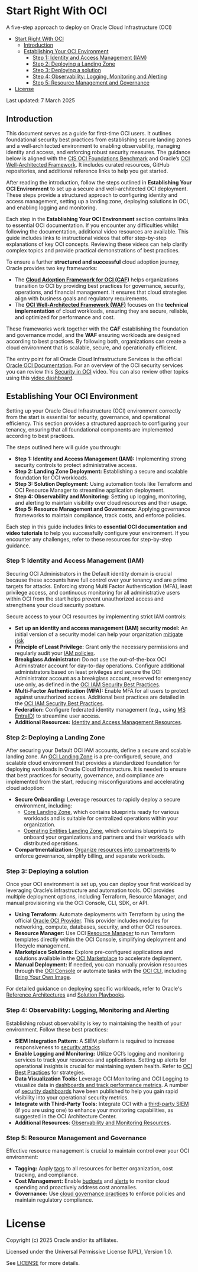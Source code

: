 # Start Right With OCI

A five-step approach to deploy on Oracle Cloud Infrastructure (OCI)

- [Start Right With OCI](#start-right-with-oci)
  - [Introduction](#introduction)
  - [Establishing Your OCI Environment](#establishing-your-oci-environment)
    - [Step 1: Identity and Access Management (IAM)](#step-1-identity-and-access-management-iam)
    - [Step 2: Deploying a Landing Zone](#step-2-deploying-a-landing-zone)
    - [Step 3: Deploying a solution](#step-3-deploying-a-solution)
    - [Step 4: Observability: Logging, Monitoring and Alerting](#step-4-observability-logging-monitoring-and-alerting)
    - [Step 5: Resource Management and Governance](#step-5-resource-management-and-governance)
- [License](#license)

Last updated: 7 March 2025

## Introduction

This document serves as a guide for first-time OCI users. It outlines foundational security best practices from establishing secure landing zones and a well‑architected environment to enabling observability, managing identity and access, and enforcing robust security measures. The guidance below is aligned with the [CIS OCI Foundations Benchmark](https://www.cisecurity.org/benchmark/oracle_cloud) and Oracle’s [OCI Well-Architected Framework](https://docs.oracle.com/en/solutions/oci-best-practices/index.html). It includes curated resources, GitHub repositories, and additional reference links to help you get started.  

After reading the introduction, follow the steps outlined in **Establishing Your OCI Environment** to set up a secure and well-architected OCI deployment. These steps provide a structured approach to configuring identity and access management, setting up a landing zone, deploying solutions in OCI, and enabling logging and monitoring.  

Each step in the **Establishing Your OCI Environment** section contains links to essential OCI documentation. If you encounter any difficulties whilst following the documentation, additional video resources are available. This guide includes links to instructional videos that offer step-by-step explanations of key OCI concepts. Reviewing these videos can help clarify complex topics and provide practical demonstrations of best practices.  

To ensure a further **structured and successful** cloud adoption journey, Oracle provides two key frameworks:  

- The **[Cloud Adoption Framework for OCI (CAF)](https://www.oracle.com/cloud/cloud-adoption-framework/)** helps organizations transition to OCI by providing best practices for governance, security, operations, and financial management. It ensures that cloud strategies align with business goals and regulatory requirements.  
- The **[OCI Well-Architected Framework (WAF)](https://docs.oracle.com/en/solutions/oci-best-practices/index.html)** focuses on the **technical implementation** of cloud workloads, ensuring they are secure, reliable, and optimized for performance and cost.  

These frameworks work together with the **CAF** establishing the foundation and governance model, and the **WAF** ensuring workloads are designed according to best practices. By following both, organizations can create a cloud environment that is scalable, secure, and operationally efficient.  

The entry point for all Oracle Cloud Infrastructure Services is the official [Oracle OCI Documentation](https://docs.oracle.com/en-us/iaas/Content/home.htm).
For an overview of the OCI security services you can review this [Security in OCI](https://videohub.oracle.com/media/Kick+off+your+Oracle+Cloud+Journey+-+Part+3/1_om5n1tll) video. You can also review other topics using this [video dashboard](https://www.oracle.com/uk/cloud/architecture-center/oci-in-5/).

## Establishing Your OCI Environment  

Setting up your Oracle Cloud Infrastructure (OCI) environment correctly from the start is essential for security, governance, and operational efficiency. This section provides a structured approach to configuring your tenancy, ensuring that all foundational components are implemented according to best practices.  

The steps outlined here will guide you through:  

- **Step 1: Identity and Access Management (IAM):** Implementing strong security controls to protect administrative access.  
- **Step 2: Landing Zone Deployment:** Establishing a secure and scalable foundation for OCI workloads.  
- **Step 3: Solution Deployment:** Using automation tools like Terraform and OCI Resource Manager to streamline application deployment.  
- **Step 4: Observability and Monitoring:** Setting up logging, monitoring, and alerting to maintain visibility over cloud resources and their usage. 
- **Step 5: Resource Management and Governance:** Applying governance frameworks to maintain compliance, track costs, and enforce policies.  

Each step in this guide includes links to **essential OCI documentation and video tutorials** to help you successfully configure your environment. If you encounter any challenges, refer to these resources for step-by-step guidance.  

### Step 1: Identity and Access Management (IAM)

Securing OCI Administrators in the Default identity domain is crucial because these accounts have full control over your tenancy and are prime targets for attacks. Enforcing strong Multi Factor Authentication (MFA), least privilege access, and continuous monitoring for all administrative users within OCI from the start helps prevent unauthorized access and strengthens your cloud security posture. 

Secure access to your OCI resources by implementing strict IAM controls:


- **Set up an identity and access management (IAM) security model:** An initial version of a security model can help your organization [mitigate risk](https://docs.oracle.com/en-us/iaas/Content/cloud-adoption-framework/iam-security-structure.htm)
- **Principle of Least Privilege:** Grant only the necessary permissions and regularly audit your [IAM policies](https://www.ateam-oracle.com/post/oci-iam-policies-best-practices).
- **Breakglass Administrator:** Do not use the out-of-the-box OCI Adminstrator account for day-to-day operations. Configure additional administrators based on least privileges and secure the OCI Administrator account as a breakglass account, reserved for emergency use only, as defined in the [OCI IAM Security Best Practices](https://docs.oracle.com/en-us/iaas/Content/Security/Reference/iam_security.htm#Securing_IAM).
- **Multi‑Factor Authentication (MFA):** Enable MFA for all users to protect against unauthorized access. Additional best practices are detailed in the [OCI IAM Security Best Practices](https://docs.oracle.com/en-us/iaas/Content/Security/Reference/iam_security.htm#Securing_IAM).
- **Federation:** Configure federated identity management (e.g., using [MS EntraID](https://docs.oracle.com/en-us/iaas/Content/Identity/Concepts/federation.htm)) to streamline user access.
- **Additional Resources:** [Identity and Access Management Resources](https://github.com/oracle-quickstart/oci-self-service-security-guide/tree/main/3-Identity-and-Access-Management).

### Step 2: Deploying a Landing Zone

After securing your Default OCI IAM accounts, define a secure and scalable landing zone. An [OCI Landing Zone](https://github.com/oci-landing-zones/) is a pre-configured, secure, and scalable cloud environment that provides a standardized foundation for deploying workloads in Oracle Cloud Infrastructure. It is needed to ensure that best practices for security, governance, and compliance are implemented from the start, reducing misconfigurations and accelerating cloud adoption:

- **Secure Onboarding:** Leverage resources to rapidly deploy a secure environment, including:
  - [Core Landing Zone](https://github.com/oci-landing-zones/terraform-oci-core-landingzone), which contains blueprints ready for various workloads and is suitable for centralized operations within your organization.
  - [Operating Entities Landing Zone](https://github.com/oci-landing-zones/oci-landing-zone-operating-entities), which contains blueprints to onboard your organizations and partners and their workloads with distributed operations.
- **Compartmentalization:** [Organize resources into compartments](https://docs.oracle.com/en-us/iaas/Content/Identity/Tasks/managingcompartments.htm#Working) to enforce governance, simplify billing, and separate workloads.

### Step 3: Deploying a solution 

Once your OCI environment is set up, you can deploy your first workload by leveraging Oracle’s infrastructure and automation tools. OCI provides multiple deployment options, including Terraform, Resource Manager, and manual provisioning via the OCI Console, CLI, SDK, or API.

- **Using Terraform:** Automate deployments with Terraform by using the official [Oracle OCI Provider](https://registry.terraform.io/providers/oracle/oci/latest/docs). This provider includes modules for networking, compute, databases, security, and other OCI resources.
- **Resource Manager:** Use OCI [Resource Manager](https://docs.oracle.com/en-us/iaas/Content/ResourceManager/Concepts/resourcemanager.htm) to run Terraform templates directly within the OCI Console, simplifying deployment and lifecycle management.
- **Marketplace Solutions:** Explore pre-configured applications and solutions available in the [OCI Marketplace](https://cloudmarketplace.oracle.com/marketplace/en_US/homePage.jspx) to accelerate deployment.
- **Manual Deployment:** If needed, you can manually provision resources through the [OCI Console](https://docs.oracle.com/en-us/iaas/Content/GSG/Tasks/launchinginstance.htm) or automate tasks with the [OCI CLI](https://docs.oracle.com/en-us/iaas/Content/API/Concepts/cliconcepts.htm), including [Bring Your Own Image](https://docs.oracle.com/en-us/iaas/Content/Compute/References/bringyourownimage.htm).

For detailed guidance on deploying specific workloads, refer to Oracle's [Reference Architectures](https://www.oracle.com/cloud/architecture-center/) and [Solution Playbooks](https://docs.oracle.com/solutions/).

### Step 4: Observability: Logging, Monitoring and Alerting

Establishing robust observability is key to maintaining the health of your environment. Follow these best practices:

- **SIEM Integration Pattern:** A SIEM platform is required to increase responsiveness to [security attacks](https://docs.oracle.com/en-us/iaas/Content/cloud-adoption-framework/siem-integration.htm)
- **Enable Logging and Monitoring:** Utilize OCI’s logging and monitoring services to track your resources and applications. Setting up alerts for operational insights is crucial for maintaining system health. Refer to [OCI Best Practices](https://docs.oracle.com/en/solutions/oci-best-practices/index.html) for strategies.
- **Data Visualization Tools:** Leverage OCI Monitoring and OCI Logging to visualize data in [dashboards and track performance metrics](https://docs.oracle.com/en-us/iaas/Content/Dashboards/Tasks/dashboards.htm). A number of [security dashboards](https://blogs.oracle.com/observability/post/oracle-cloud-infrastructure-security-fundamentals-dashboards-using-oci-logging-analytics) have been published to help you gain rapid visibility into your operational security metrics.
- **Integrate with Third-Party Tools:** Integrate OCI with a [third-party SIEM](https://docs.oracle.com/solutions/?q=SIEM&cType=reference-architectures%2Csolution-playbook%2Cbuilt-deployed&sort=date-desc&lang=en) (if you are using one) to enhance your monitoring capabilities, as suggested in the OCI Architecture Center.
- **Additional Resources**: [Observability and Monitoring Resources](https://github.com/oracle-quickstart/oci-self-service-security-guide/tree/main/1-Logging-Monitoring-and-Alerting#logging-monitoring-and-alerting).

### Step 5: Resource Management and Governance

Effective resource management is crucial to maintain control over your OCI environment:

- **Tagging:** Apply [tags](https://docs.oracle.com/en-us/iaas/Content/Tagging/Concepts/taggingoverview.htm) to all resources for better organization, cost tracking, and compliance.
- **Cost Management:** Enable [budgets](https://docs.oracle.com/en-us/iaas/Content/Billing/Tasks/managingbudgets.htm) and [alerts](https://docs.oracle.com/en-us/iaas/Content/Billing/Tasks/managingalertrules.htm) to monitor cloud spending and proactively address cost anomalies.
- **Governance:** Use [cloud governance practices](https://docs.oracle.com/en/solutions/foundational-oci-governance-model/index.html) to enforce policies and maintain regulatory compliance.

# License

Copyright (c) 2025 Oracle and/or its affiliates.

Licensed under the Universal Permissive License (UPL), Version 1.0.

See [LICENSE](https://github.com/oracle-devrel/technology-engineering/blob/main/LICENSE) for more details.

